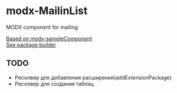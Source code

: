 # modx-MailinList
MODX component for mailing

[Based on modx-sampleComponent](https://github.com/web-effect/modx-sampleComponent)  
[See package builder](https://github.com/web-effect/modx-packageBuilder)

## TODO

- Ресолвер для добавления расширения(addExtensionPackage)
- Ресолвер для создания таблиц